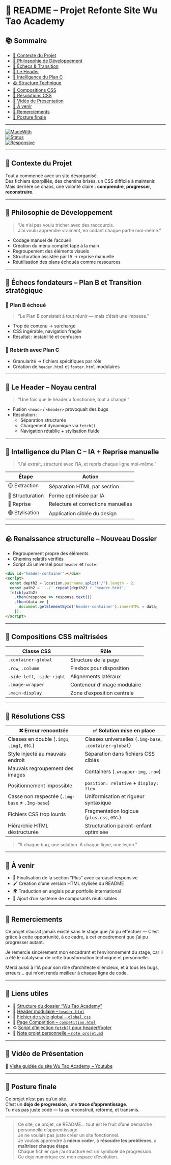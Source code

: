 # 🧧 README – Projet Refonte Site Wu Tao Academy

## 📚 Sommaire

- [📌 Contexte du Projet](#-contexte-du-projet)  
- [🧠 Philosophie de Développement](#-philosophie-de-développement)  
- [🔁 Échecs & Transition](#-échecs-fondateurs--plan-b-et-transition-stratégique)  
- [🔐 Le Header](#-le-header--noyau-central)  
- [🧠 Intelligence du Plan C](#-intelligence-du-plan-c--ia--reprise-manuelle)  
- [🪨 Structure Technique](#-renaissance-structurelle--nouveau-dossier)  
- [🎨 Compositions CSS](#-compositions-css-maîtrisées)  
- [🧵 Résolutions CSS](#-erreurs-css--résolutions-techniques)
- [🎥 Vidéo de Présentation](#-Vidéo-de-Présentation)  
- [🔮 À venir](#-à-venir)  
- [🙏 Remerciements](#-remerciements)  
- [📘 Posture finale](#-posture-finale)

---

[![MadeWith](https://img.shields.io/badge/Made%20with-HTML%20%26%20CSS-blue)]()  
[![Status](https://img.shields.io/badge/Status-In%20Progress-yellow)]()  
[![Responsive](https://img.shields.io/badge/Layout-Responsive-green)]()

---

## 📌 Contexte du Projet

Tout a commencé avec un site désorganisé.  
Des fichiers éparpillés, des chemins brisés, un CSS difficile à maintenir.  
Mais derrière ce chaos, une volonté claire : **comprendre**, **progresser**, **reconstruire**.

---

## 🧠 Philosophie de Développement

> “Je n’ai pas voulu tricher avec des raccourcis.  
> J’ai voulu apprendre vraiment, en codant chaque partie moi-même.”

- Codage manuel de l’accueil  
- Création du menu complet tapé à la main  
- Regroupement des éléments visuels  
- Structuration assistée par IA → reprise manuelle  
- Réutilisation des plans échoués comme ressources  

---

## 🔁 Échecs fondateurs – Plan B et Transition stratégique

### 🧨 Plan B échoué

> “Le Plan B consistait à tout réunir — mais c’était une impasse.”

- Trop de contenu → surcharge  
- CSS ingérable, navigation fragile  
- Résultat : instabilité et confusion  

### 🔁 Rebirth avec Plan C

- Granularité → fichiers spécifiques par rôle  
- Création de `header.html` et `footer.html` modulaires  

---

## 🔐 Le Header – Noyau central

> “Une fois que le header a fonctionné, tout a changé.”

- Fusion `<head>` / `<header>` provoquait des bugs  
- Résolution :
  - Séparation structurée  
  - Chargement dynamique via `fetch()`  
  - Navigation rétablie + stylisation fluide  

---

## 🧠 Intelligence du Plan C – IA + Reprise manuelle

> “J’ai extrait, structuré avec l’IA, et repris chaque ligne moi-même.”

| Étape        | Action                           |
|--------------|----------------------------------|
| 🟡 Extraction | Séparation HTML par section      |
| 🔵 Structuration | Forme optimisée par IA       |
| 🔴 Reprise   | Relecture et corrections manuelles |
| 🟢 Stylisation | Application ciblée du design     |

---

## 🪨 Renaissance structurelle – Nouveau Dossier

- Regroupement propre des éléments  
- Chemins relatifs vérifiés  
- Script JS universel pour `header` et `footer`

```html
<div id="header-container"></div>
<script>
  const depth2 = location.pathname.split('/').length - 2;
  const path2 = '../'.repeat(depth2) + 'header.html';
  fetch(path2)
    .then(response => response.text())
    .then(data => {
      document.getElementById('header-container').innerHTML = data;
    });
</script>
```

---

## 🎨 Compositions CSS maîtrisées

| Classe CSS              | Rôle                          |
|-------------------------|-------------------------------|
| `.container-global`     | Structure de la page          |
| `.row`, `.column`       | Flexbox pour disposition      |
| `.side-left`, `.side-right` | Alignements latéraux       |
| `.image-wrapper`        | Conteneur d’image modulaire   |
| `.main-display`         | Zone d’exposition centrale    |

---

## 🧵 Résolutions CSS

| ❌ Erreur rencontrée                         | ✅ Solution mise en place                               |
|---------------------------------------------|---------------------------------------------------------|
| Classes en double (`.img1`, `.img1`, etc.)  | Classes universelles (`.img-base`, `.container-global`) |
| Style injecté au mauvais endroit            | Séparation dans fichiers CSS ciblés                    |
| Mauvais regroupement des images             | Containers (`.wrapper-img`, `.row`)                    |
| Positionnement impossible                   | `position: relative` + `display: flex`                 |
| Casse non respectée (`.img-base` ≠ `.Img-base`) | Uniformisation et rigueur syntaxique                 |
| Fichiers CSS trop lourds                    | Fragmentation logique (`plus.css`, etc.)               |
| Hiérarchie HTML déstructurée                | Structuration parent-enfant optimisée                  |

> “À chaque bug, une solution. À chaque ligne, une leçon.”

---

## 🔮 À venir

- 🔄 Finalisation de la section “Plus” avec carousel responsive  
- 🖌️ Création d’une version HTML stylisée du README  
- 🌍 Traduction en anglais pour portfolio international  
- 📄 Ajout d’un système de composants réutilisables  

---

## 🙏 Remerciements
Ce projet n’aurait jamais existé sans le stage que j’ai pu effectuer — C’est grâce à cette 
opportunité, à ce cadre, à cet encadrement que j’ai pu progresser autant.

Je remercie sincèrement mon encadrant et l’environnement du stage, car il a été le 
catalyseur de cette transformation technique et personnelle.

Merci aussi à l’IA pour son rôle d’architecte silencieux, et à tous les bugs, erreurs… qui 
m’ont rendu meilleur à chaque ligne de code.

---

## 🔗 Liens utiles

- 📁 [Structure du dossier “Wu Tao Academy”](./WuTaoAcademy/)  
- 📄 [Header modulaire – `header.html`](./header.html)  
- 🧵 [Fichier de style global – `global.css`](./css/global.css)  
- 🎯 [Page Compétition – `competition.html`](./competition.html)  
- ⚙️ [Script d’injection `fetch()` pour header/footer](#🪨-renaissance-structurelle--nouveau-dossier)  
- 📘 [Note projet personnelle – `note projet.md`](./note%20projet.md)

---

## 🎥 Vidéo de Présentation

🔗 [Visite guidée du site Wu Tao Academy – Youtube](https://youtu.be/tonLienIci)

---

## 📘 Posture finale

Ce projet n’est pas qu’un site.  
C’est un **dojo de progression**, une **trace d’apprentissage**.  
Tu n’as pas juste codé — tu as reconstruit, reformé, et transmis.

---

> Ce site, ce projet, ce README… tout est le fruit d’une démarche personnelle d’apprentissage.  
> Je ne voulais pas juste créer un site fonctionnel.  
> Je voulais apprendre à **mieux coder**, à **résoudre les problèmes**, à **maîtriser chaque étape**.  
> Chaque fichier que j’ai structuré est un symbole de progression.  
> Ce dojo numérique est mon espace d’évolution.
